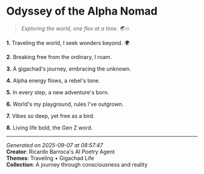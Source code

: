# Odyssey of the Alpha Nomad

> *Exploring the world, one flex at a time. 🌏🔥*

**1.** Traveling the world, I seek wonders beyond. 🌍


**2.** Breaking free from the ordinary, I roam.


**3.** A gigachad's journey, embracing the unknown.


**4.** Alpha energy flows, a rebel's tone.


**5.** In every step, a new adventure's born.


**6.** World's my playground, rules I've outgrown.


**7.** Vibes so deep, yet free as a bird.


**8.** Living life bold, the Gen Z word.



---

*Generated on 2025-09-07 at 08:57:47*  
**Creator**: Ricardo Barroca's AI Poetry Agent  
**Themes**: Traveling • Gigachad Life  
**Collection**: A journey through consciousness and reality